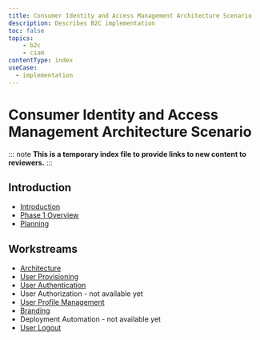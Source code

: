 ```yaml
---
title: Consumer Identity and Access Management Architecture Scenario
description: Describes B2C implementation 
toc: false
topics:
    - b2c
    - ciam
contentType: index
useCase:
  - implementation
---
```

# Consumer Identity and Access Management Architecture Scenario

::: note
**This is a temporary index file to provide links to new content to reviewers.**
:::

## Introduction

* [Introduction](/architecture-scenarios/b2c/introduction)
* [Phase 1 Overview](/architecture-scenarios/b2c/phase-1-overview)
* [Planning](/architecture-scenarios/b2c/planning)

## Workstreams

* [Architecture](/architecture-scenarios/b2c/tenant-architecture)
* [User Provisioning](/architecture-scenarios/b2c/user-provisioning)
* [User Authentication](/architecture-scenarios/b2c/authentication)
* User Authorization - not available yet
* [User Profile Management](/architecture-scenarios/b2c/user-profile-mgmt)
* [Branding](/architecture-scenarios/b2c/branding)
* Deployment Automation - not available yet
* [User Logout](/architecture-scenarios/b2c/user-logout)

